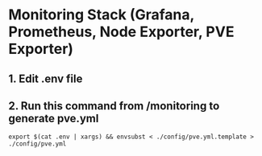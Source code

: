 # Monitoring Stack (Grafana, Prometheus, Node Exporter, PVE Exporter)

## 1. Edit .env file

## 2. Run this command from /monitoring to generate pve.yml
```
export $(cat .env | xargs) && envsubst < ./config/pve.yml.template > ./config/pve.yml
```